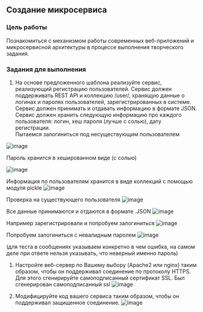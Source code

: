 ## Создание микросервиса

### Цель работы

Познакомиться с механизмом работы современных веб-приложений и микросервисной архитектуры в процессе выполнения творческого задания.

### Задания для выполнения

1. На основе предложенного шаблона реализуйте сервис, реализующий регистрацию пользователей. Сервис должен поддерживать REST API и коллекцию /user/, хранящую данные о логинах и паролях пользователей, зарегистрированных в системе. Сервис должен принимать и отдавать информацию в формате JSON. Сервис должен хранить следующую информацию про каждого пользователя: логин, хеш пароля (лучше с солью), дату регистрации.  
Пытаемся залогиниться под несуществующим пользователем

![image](https://user-images.githubusercontent.com/90453727/146440557-24ec9bf5-eece-417e-bb5e-bde8c200faa0.png)


Пароль хранится в хешированном виде (с солью)

![image](https://user-images.githubusercontent.com/90453727/144666867-a96f791e-3a7e-4be2-ae06-b37b566cf3dd.png)


Информация по пользователям хранится в виде коллекций с помощью модуля pickle
![image](https://user-images.githubusercontent.com/90453727/144666899-b03f8426-9c1d-425b-884a-f634a138aee7.png)

Проверка на существующего пользователя
![image](https://user-images.githubusercontent.com/90453727/144667797-98666d19-fba9-4513-b4a2-57d03049b1de.png)


Все данные принимаются и отдаются в формате .JSON
![image](https://user-images.githubusercontent.com/90453727/146440890-5d165973-498c-46ec-8506-584c4a9facbe.png)



Например зарегистрировали и попробуем залогиниться
![image](https://user-images.githubusercontent.com/90453727/146440962-b8f4dcab-b888-4e0a-a373-523915ce4485.png)



Попробуем залогиниться с невалидным паролем
![image](https://user-images.githubusercontent.com/90453727/146441205-27c78d58-728e-45fc-891d-c22040166c96.png)


(для теста в сообщениях указываем конкретно в чем ошибка, на самом деле при ответе нельзя указывать, что неверный именно пароль)
1. Настройте веб-сервер по Вашему выбору (Apache2 или nginx) таким образом, чтобы он поддерживал соединение по протоколу HTTPS. Для этого сгенирируйте самоподписанный сертификат SSL. Был сгенерирован самоподписанный ssl
![image](https://user-images.githubusercontent.com/90453727/146442338-c46249b5-a4fa-4854-9154-97414f876f49.png)


1. Модифицируйте код вашего сервиса таким образом, чтобы он поддерживал защищенное соединение.
![image](https://user-images.githubusercontent.com/90453727/146443703-201d6993-b31e-43bb-8cc0-45dfe8108ec9.png)

